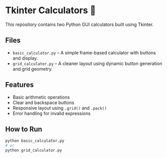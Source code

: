 # Tkinter Calculators 🧮

This repository contains two Python GUI calculators built using Tkinter.

## Files
- `basic_calculator.py` – A simple frame-based calculator with buttons and display.
- `grid_calculator.py` – A cleaner layout using dynamic button generation and grid geometry.

## Features
- Basic arithmetic operations
- Clear and backspace buttons
- Responsive layout using `.grid()` and `.pack()`
- Error handling for invalid expressions

## How to Run
```bash
python basic_calculator.py
# or
python grid_calculator.py
